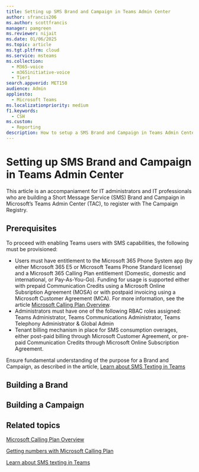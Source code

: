 ```yaml
---
title: Setting up SMS Brand and Campaign in Teams Admin Center
author: sfrancis206
ms.author: scottfrancis
manager: pamgreen
ms.reviewer: nijait
ms.date: 01/06/2025
ms.topic: article
ms.tgt.pltfrm: cloud
ms.service: msteams
ms.collection:
  - M365-voice
  - m365initiative-voice
  - Tier1
search.appverid: MET150
audience: Admin
appliesto:
  - Microsoft Teams
ms.localizationpriority: medium
f1.keywords:
  - CSH
ms.custom:
  - Reporting
description: How to setup a SMS Brand and Campaign in Teams Admin Center
---
```


# Setting up SMS Brand and Campaign in Teams Admin Center

This article is an accompaniament for IT administrators and IT professionals who are building a Short Message Service (SMS) Brand and Campaign in Microsoft’s Teams Admin Center (TAC), to register with The Campaign Registry.

## Prerequisites

To proceed with enabling Teams users with SMS capabilities, the following must be provisioned:

- Users must have entitlement to the Microsoft 365 Phone System app (by either Microsoft 365 E5 or Microsoft Teams Phone Standard license) and a Microsoft 365 Calling Plan entitlement (Domestic, domestic and international, or Pay-As-You-Go). Funding for usage is supported either with prepaid Communication Credits using a Microsoft Online Subsription Agreement (MOSA) or with postpaid invoicing using a Microsoft Customer Agreement (MCA). For more information, see the article [Microsoft Calling Plan Overview](calling-plan-overview.md).
- Administrators must have one of the following RBAC roles assigned: Teams Administrator, Teams Communications Administrator, Teams Telephony Administrator & Global Admin
- Tenant billing mechanism in place for SMS consumption overages, either post-paid billing through Microsoft Customer Agreement, or pre-paid Communication Credits through Microsoft Online Subscription Agreement.

Ensure fundamental understanding of the purpose for a Brand and Campaign, as described in the article, [Learn about SMS Texting in Teams](sms-overview.md)

## Building a Brand


## Building a Campaign


## Related topics

[Microsoft Calling Plan Overview](calling-plan-overview.md)

[Getting numbers with Microsoft Calling Plan](manage-phone-numbers-landing-page.md)

[Learn about SMS texting in Teams](sms-overview.md)
